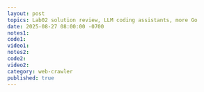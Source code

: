 ```yaml
---
layout: post
topics: Lab02 solution review, LLM coding assistants, more Go
date: 2025-08-27 08:00:00 -0700
notes1: 
code1: 
video1: 
notes2: 
code2: 
video2: 
category: web-crawler
published: true
---
```

